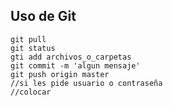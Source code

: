 ## Uso de Git

	git pull
	git status
	gti add archivos_o_carpetas
	git commit -m 'algun mensaje'
	git push origin master
	//si les pide usuario o contraseña
	//colocar